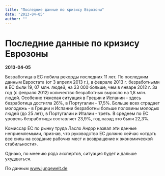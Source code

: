 ```yaml
---
title: "Последние данные по кризису Еврозоны"
date: "2013-04-05"
author: ""
---
```


# Последние данные по кризису Еврозоны

**2013-04-05** 

Безработица в ЕС побила рекорды последних 11 лет. По последним данным Евростата (от 3 апреля 2013 г.), в феврале 2013 г. безработными в ЕС были 19, 07 млн. людей, на 33 000 больше, чем в январе 2012 г. За год (с февраля 2012) количество безработных выросло на 1,8 млн. людей. Особенно тяжелая ситуация в Греции и Испании - здесь безработица достигла 26%, в Португалии - 17,5%. Больше всех страдает молодежь - в Греции и Испании безработны больше половины молодых людей (до 25 лет), в Португалии и Италии - треть. В среднем по ЕС уровень безработицы составляет 23,9%, год назад это были 22,3%.

Комиссар ЕС по рынку труда Ласло Андор назвал эти данные неприемлемыми, признав, что руководство ЕС должно сейчас «отдать все силы на создание рабочих мест и возвращение к экономической стабильности».

Однако, по мнению ряда экспертов, ситуация будет и дальше ухудшаться.

По данным www.jungewelt.de